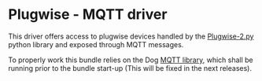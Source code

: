 # Plugwise - MQTT driver #
This driver offers access to plugwise devices handled by  the [Plugwise-2.py](https://github.com/SevenW/Plugwise-2-py) python library and exposed through MQTT messages.

To properly work this bundle relies on the Dog [MQTT library](https://github.com/dog-gateway/mqtt), which shall be running prior to the bundle start-up (This will be fixed in the next releases).